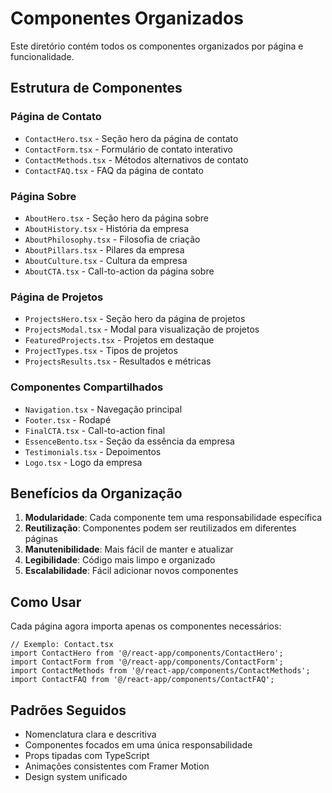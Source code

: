 # Componentes Organizados

Este diretório contém todos os componentes organizados por página e funcionalidade.

## Estrutura de Componentes

### Página de Contato
- `ContactHero.tsx` - Seção hero da página de contato
- `ContactForm.tsx` - Formulário de contato interativo
- `ContactMethods.tsx` - Métodos alternativos de contato
- `ContactFAQ.tsx` - FAQ da página de contato

### Página Sobre
- `AboutHero.tsx` - Seção hero da página sobre
- `AboutHistory.tsx` - História da empresa
- `AboutPhilosophy.tsx` - Filosofia de criação
- `AboutPillars.tsx` - Pilares da empresa
- `AboutCulture.tsx` - Cultura da empresa
- `AboutCTA.tsx` - Call-to-action da página sobre

### Página de Projetos
- `ProjectsHero.tsx` - Seção hero da página de projetos
- `ProjectsModal.tsx` - Modal para visualização de projetos
- `FeaturedProjects.tsx` - Projetos em destaque
- `ProjectTypes.tsx` - Tipos de projetos
- `ProjectsResults.tsx` - Resultados e métricas

### Componentes Compartilhados
- `Navigation.tsx` - Navegação principal
- `Footer.tsx` - Rodapé
- `FinalCTA.tsx` - Call-to-action final
- `EssenceBento.tsx` - Seção da essência da empresa
- `Testimonials.tsx` - Depoimentos
- `Logo.tsx` - Logo da empresa

## Benefícios da Organização

1. **Modularidade**: Cada componente tem uma responsabilidade específica
2. **Reutilização**: Componentes podem ser reutilizados em diferentes páginas
3. **Manutenibilidade**: Mais fácil de manter e atualizar
4. **Legibilidade**: Código mais limpo e organizado
5. **Escalabilidade**: Fácil adicionar novos componentes

## Como Usar

Cada página agora importa apenas os componentes necessários:

```tsx
// Exemplo: Contact.tsx
import ContactHero from '@/react-app/components/ContactHero';
import ContactForm from '@/react-app/components/ContactForm';
import ContactMethods from '@/react-app/components/ContactMethods';
import ContactFAQ from '@/react-app/components/ContactFAQ';
```

## Padrões Seguidos

- Nomenclatura clara e descritiva
- Componentes focados em uma única responsabilidade
- Props tipadas com TypeScript
- Animações consistentes com Framer Motion
- Design system unificado
